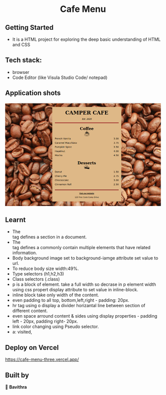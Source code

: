<h1 align="center"> Cafe Menu </h1>

## Getting Started

- It is a HTML project for exploring the deep basic understanding of HTML and CSS

## Tech stack:
- browser
- Code Editor (like Visula Studio Code/ notepad)

## Application shots
![image1](https://github.com/pavithra-deepika/cafe-menu/blob/main/image/image.png)

## Learnt
 - The <section> tag defines a section in a document.
 - The <article> tag defines a commonly contain multiple elements that have related information.
 - Body background image set to background-iamge attribute set value to url.
 - To reduce body size width:49%.
 - Type selectors (h1,h2,h3) 
 - Class selectors (.class)
 - p is a block of element. take a full width so decrase in p element width using css propert display attribute to set value in inline-block.
 - inline block take only width of the content.
 - even padding to all top, bottom,left,right - padding: 20px.
 - hr tag using o display a divider horizantal line  between section of different content.
 - even space arround content & sides  using display properties - padding left - 20px,  padding right- 20px.
 - link color changing using Pseudo selector.
 - a: visited,

 
 
 


 

## Deploy on Vercel
https://cafe-menu-three.vercel.app/
## Built by

👤 **Bavithra**








